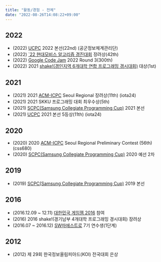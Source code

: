 ```yaml
---
title: "활동/경험 - 전체"
date: "2022-08-26T14:08:22+09:00"
---
```


## 2022

* (2022) [UCPC](https://ucpc.me/) 2022 본선(22nd) (공군정보체계관리단)
* (2022) [`22 현대모비스 알고리즘 경진대회](https://hyundaimobis.goorm.io/) 장려상(42th)
* (2022) [Google Code Jam](https://codingcompetitions.withgoogle.com/codejam) 2022 Round 3(300th)
* (2022) 2021 [shake!(경인지역 6개대학 연합 프로그래밍 경시대회)](http://shake.codes/) 대상(1st)

## 2021

* (2021) 2021 [ACM-ICPC](http://icpckorea.org/) Seoul Regional 장려상(11th) (iota24)
* (2021) 2021 SKKU 프로그래밍 대회 최우수상(5th)
* (2021) [SCPC(Samsung Collegiate Programming Cup)](https://research.samsung.com/scpc) 2021 본선
* (2021) [UCPC](https://ucpc.me/) 2021 본선 5등상(11th) (iota24)

## 2020

* (2020) 2020 [ACM-ICPC](http://icpckorea.org/) Seoul Regional Preliminary Contest (56th) (css680)
* (2020) [SCPC(Samsung Collegiate Programming Cup)](https://research.samsung.com/scpc) 2020 예선 2차

## 2019

* (2019) [SCPC(Samsung Collegiate Programming Cup)](https://research.samsung.com/scpc) 2019 본선

## 2016

* (2016.12.09 ~ 12.11) [대한민국 게임젬 2016](https://www.facebook.com/kgamejam) 참여
* (2016) 2016 shake!(경기남부 4개대학 프로그래밍 경시대회) 장려상
* (2016.07 ~ 2016.12) [SW마에스트로](https://swm.recruiter.co.kr/) 7기 연수생(1단계)

## 2012

* (2012) 제 29회 한국정보올림피아드(KOI) 전국대회 은상
